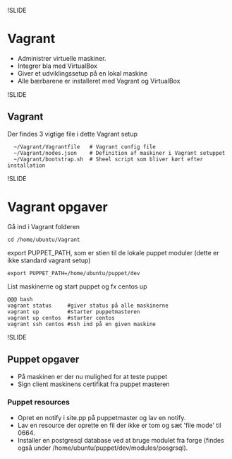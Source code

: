 !SLIDE
<h1> Vagrant</h1>

* Administrer virtuelle maskiner.
* Integrer bla med VirtualBox
* Giver et udviklingssetup på en lokal maskine
* Alle bærbarene er installeret med Vagrant og VirtualBox

!SLIDE

<h2>Vagrant</h2>

Der findes 3 vigtige file i dette Vagrant setup 


      ~/Vagrant/Vagrantfile   # Vagrant config file
      ~/Vagrant/nodes.json    # Definition af maskiner i Vagrant setuppet
      ~/Vagrant/bootstrap.sh  # Sheel script som bliver kørt efter installation

!SLIDE
# Vagrant opgaver #

Gå ind i Vagrant folderen

    cd /home/ubuntu/Vagrant
       
export PUPPET_PATH, som er stien til de lokale puppet moduler (dette er ikke standard vagrant setup)
      
    export PUPPET_PATH=/home/ubuntu/puppet/dev
      
List maskinerne og start puppet og fx centos up

    @@@ bash
    vagrant status     #giver status på alle maskinerne
    vagrant up         #starter puppetmasteren
    vagrant up centos  #starter centos        
    vagrant ssh centos #ssh ind på en given maskine


!SLIDE

<h2>Puppet opgaver</h2>

* På maskinen er der nu mulighed for at teste puppet    
* Sign client maskinens certifikat fra puppet masteren
   

<h3>Puppet resources</h3>
      
* Opret en notify i site.pp på puppetmaster og lav en notify.
* Lav en resource der oprette en fil der ikke er tom og sæt 'file mode' til 0664.
* Installer en postgresql database ved at bruge modulet fra forge (findes også under /home/ubuntu/puppet/dev/modules/posgrsql).

